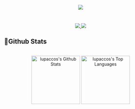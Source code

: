 <p align = "center"  ><img src="https://media3.giphy.com/media/UFGj6EYw5JhMQ/giphy.gif?cid=ecf05e47x5zo9pe8equlm4quiekj3ea3p5vlkc2gyjv8m0p7&rid=giphy.gif&ct=g"/></p> 

<br/>

<p align = "center" >
<a href="https://github.com/DenverCoder1/readme-typing-svg%22%3E<img src="https://readme-typing-svg.herokuapp.com/?lines=✋+Hello+World+!&center=true&title_color=79c0ff%22%3E</a>
</p> 

<p align = "center" > 
<a href="#/"><img src = "https://img.shields.io/badge/-Lucas%20Pagotto-blue?style=flat-square&logo=Linkedin&logoColor=white&link=https://www.linkedin.com/in/lucas-pagotto-323004117/)" /> </a>
<a href="#"><img src = "https://img.shields.io/badge/-pagottolc-purple?style=flat-square&logo=instagram&logoColor=white&link=https://instagram.com/pagottolc/)" /></a>
</p>

<h2>📃Github Stats</h2>


<br/>

<div align="center">
    <a href="#"><img alt="lupaccos's Github Stats" src="https://github-readme-stats.vercel.app/api?username=lupacco&show_icons=true&include_all_commits=true&count_private=true&theme=tokyonight&hide_border=true" height="160"/></a>
    <a href="#"><img alt="lupaccos's Top Languages" src="https://github-readme-stats.vercel.app/api/top-langs/?username=lupacco&langs_count=10&layout=compact&theme=tokyonight&hide_border=true&" height="160"/></a>
    <br/>
  </div>
